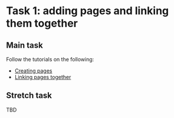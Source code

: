 # Task 1: adding pages and linking them together

## Main task 

Follow the tutorials on the following:

* [Creating pages](https://govuk-prototype-kit.herokuapp.com/docs/make-first-prototype/create-pages)
* [Linking pages together](https://govuk-prototype-kit.herokuapp.com/docs/make-first-prototype/link-pages-together)

## Stretch task

TBD